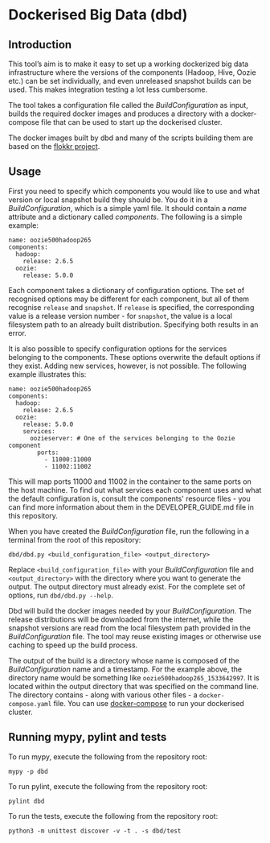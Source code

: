 # Dockerised Big Data (dbd)

## Introduction
This tool’s aim is to make it easy to set up a working dockerized big data infrastructure where the versions of the
components (Hadoop, Hive, Oozie etc.) can be set individually, and even unreleased snapshot builds can be used. This
makes integration testing a lot less cumbersome.

The tool takes a configuration file called the _BuildConfiguration_ as input, builds the required docker images and produces a directory with a docker-compose file that can be used to start up the dockerised cluster.

The docker images built by dbd and many of the scripts building them are based on the [flokkr
project](https://github.com/flokkr).

## Usage
First you need to specify which components you would like to use and what version or local snapshot build they should
be. You do it in a _BuildConfiguration_, which is a simple yaml file. It should contain a _name_ attribute and a
dictionary called _components_. The following is a simple example:

```
name: oozie500hadoop265
components:
  hadoop:
    release: 2.6.5
  oozie:
    release: 5.0.0
```

Each component takes a dictionary of configuration options. The set of recognised options may be different for each
component, but all of them recognise `release` and `snapshot`. If `release` is specified, the corresponding value is a
release version number - for `snapshot`, the value is a local filesystem path to an already built
distribution. Specifying both results in an error.

It is also possible to specify configuration options for the services belonging to the components. These options
overwrite the default options if they exist. Adding new services, however, is not possible. The following example
illustrates this:

```
name: oozie500hadoop265
components:
  hadoop:
    release: 2.6.5
  oozie:
    release: 5.0.0
	services:
	  oozieserver: # One of the services belonging to the Oozie component
	    ports:
		  - 11000:11000
		  - 11002:11002
```

This will map ports 11000 and 11002 in the container to the same ports on the host machine. To find out what services
each component uses and what the default configuration is, consult the components' resource files - you can find more
information about them in the DEVELOPER_GUIDE.md file in this repository.

When you have created the _BuildConfiguration_ file, run the following in a terminal from the root of this repository:

```
dbd/dbd.py <build_configuration_file> <output_directory>
```

Replace `<build_configuration_file>` with your _BuildConfiguration_ file and `<output_directory>` with the directory
where you want to generate the output. The output directory must already exist. For the complete set of options, run
`dbd/dbd.py --help`.

Dbd will build the docker images needed by your _BuildConfiguration_. The release distributions will be downloaded from
the internet, while the snapshot versions are read from the local filesystem path provided in the _BuildConfiguration_
file. The tool may reuse existing images or otherwise use caching to speed up the build process.

The output of the build is a directory whose name is composed of the _BuildConfiguration_ name and a timestamp. For the
example above, the directory name would be something like `oozie500hadoop265_1533642997`. It is located within the
output directory that was specified on the command line. The directory contains - along with various other files - a
`docker-compose.yaml` file. You can use [docker-compose](https://docs.docker.com/compose/) to run your dockerised
cluster.

## Running mypy, pylint and tests
To run mypy, execute the following from the repository root:

```
mypy -p dbd
```

To run pylint, execute the following from the repository root:
```
pylint dbd
```

To run the tests, execute the following from the repository root:
```
python3 -m unittest discover -v -t . -s dbd/test
```
